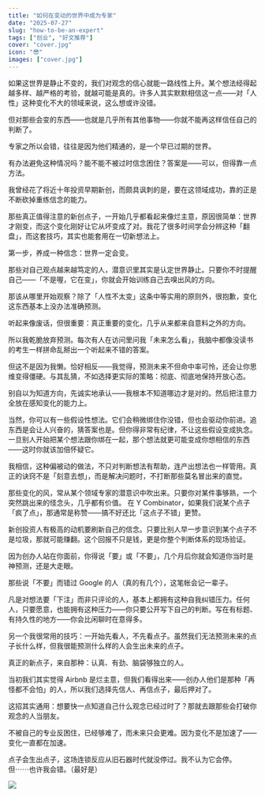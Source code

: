 ```yaml
---
title: "如何在变动的世界中成为专家"
date: "2025-07-27"
slug: "how-to-be-an-expert"
tags: ["创业", "好文推荐"]
cover: "cover.jpg"
icon: "😎"
images: ["cover.jpg"]
---
```

如果这世界是静止不变的，我们对观念的信心就能一路线性上升。某个想法经得起越多样、越严格的考验，就越可能是真的。许多人其实默默相信这一点——对「人性」这种变化不大的领域来说，这么想或许没错。



但对那些会变的东西——也就是几乎所有其他事物——你就不能再这样信任自己的判断了。



专家之所以会错，往往是因为他们精通的，是一个早已过期的世界。



有办法避免这种情况吗？能不能不被过时信念困住？答案是——可以，但得靠一点方法。



我曾经花了将近十年投资早期新创，而颇具讽刺的是，要在这领域成功，靠的正是不断砍掉重练信念的能力。



那些真正值得注意的新创点子，一开始几乎都看起来像烂主意，原因很简单：世界才刚变，而这个变化刚好让它从坏变成了对。我花了很多时间学会分辨这种「翻盘」，而这套技巧，其实也能套用在一切新想法上。



第一步，养成一种信念：世界一定会变。



那些对自己观点越来越笃定的人，潜意识里其实是认定世界静止。只要你不时提醒自己——「不是喔，它在变」，你就会开始训练自己去嗅出风的方向。



那该从哪里开始观察？除了「人性不太变」这条中等实用的原则外，很抱歉，变化这东西基本上没办法准确预测。



听起来像废话，但很重要：真正重要的变化，几乎从来都来自意料之外的方向。



所以我乾脆放弃预测。每次有人在访问里问我「未来怎么看」，我脑中都像没读书的考生一样拼命乱掰出一个听起来不错的答案。



但这不是因为我懒。恰好相反——我觉得，预测未来不但命中率可怜，还会让你思维变得僵硬。与其乱猜，不如选择更实际的策略：彻底、彻底地保持开放心态。



别自以为知道方向，先诚实地承认——我根本不知道哪边才是对的。然后把注意力全放在感知变化的能力上。



当然，你可以有一些假设性想法。它们会稍微绑住你没错，但也会驱动你前进。追东西是会让人兴奋的，猜答案也是。但你得非常有纪律，不让这些假设变成执念。
一旦别人开始把某个想法跟你绑在一起，那个想法就更可能变成你想相信的东西——这时你就该加倍怀疑它。



我相信，这种偏被动的做法，不只对判断想法有帮助，连产出想法也一样管用。真正的诀窍不是「刻意去想」，而是解决问题时，不打断那些莫名冒出来的直觉。



那些变化的风，常从某个领域专家的潜意识中吹出来。只要你对某件事够熟，一个突然跳出来的怪念头，几乎都有价值。
在 Y Combinator，如果我们说某个点子「疯了点」，那通常是称赞——搞不好还比「这点子不错」更赞。



新创投资人有极高的动机要刷新自己的信念。只要比别人早一步意识到某个点子不是垃圾，那就可能赚翻。这个回报不只是钱，更是你整个判断体系的现场验证。



因为创办人站在你面前，你得说「要」或「不要」，几个月后你就会知道你当时是神预测，还是大走眼。



那些说「不要」而错过 Google 的人（真的有几个），这笔帐会记一辈子。



凡是对想法要「下注」而非只评论的人，基本上都拥有这种自我纠错压力。任何人，只要愿意，也能拥有这种压力——你只要公开写下自己的判断。写在有标题、有持久性的地方——你会比闲聊时在意得多。



另一个我很常用的技巧：一开始先看人，不先看点子。虽然我们无法预测未来的点子长什么样，但我很能预测什么样的人会生出未来的点子。



真正的新点子，来自那种：认真、有劲、脑袋够独立的人。



当初我们其实觉得 Airbnb 是烂主意，但我们看得出来——创办人他们是那种「再怪都不会怕」的人，所以我们选择先信人、再信点子，最后押对了。



这招其实通用：想要快一点知道自己什么观念已经过时了？那就去跟那些会打破你观念的人当朋友。



不被自己的专业反困住，已经够难了，而未来只会更难。因为变化不是加速了——变化一直都在加速。



点子会生出点子，这场连锁反应从旧石器时代就没停过。我不认为它会停。
但⋯⋯也许我会错。（最好是）




![](https://prod-files-secure.s3.us-west-2.amazonaws.com/112d0858-5090-4d34-a606-b75eb8d65fd2/46476355-9cf3-4e99-9b7a-3531bc426380/1000202064.png?X-Amz-Algorithm=AWS4-HMAC-SHA256&X-Amz-Content-Sha256=UNSIGNED-PAYLOAD&X-Amz-Credential=ASIAZI2LB4664NUFPTSA%2F20250808%2Fus-west-2%2Fs3%2Faws4_request&X-Amz-Date=20250808T191121Z&X-Amz-Expires=3600&X-Amz-Security-Token=IQoJb3JpZ2luX2VjEHIaCXVzLXdlc3QtMiJHMEUCIFuW%2B52rG%2Bxx41wG7bwXM8hP4qbQFWGAs0LHzMnTJiQVAiEA8F8b5%2FMzbLDN61RMTXRcwpfFykLPecmW6PTiEkeqjkUqiAQIq%2F%2F%2F%2F%2F%2F%2F%2F%2F%2F%2FARAAGgw2Mzc0MjMxODM4MDUiDOqa2O0%2FXCBegkZ43ircA7JVuC3wWP07OMFyiiVaZnVszaVsNuWpjYGL%2FJgce34IQt8tmcnDTDrangyy7m9mJy4VIKGzFjXXyO3ycXFRcwD62%2BaS6wG9ebOR6KUDgssGrOUmUqb1sKwOM4kvdKn2sNaeJ4wWVrPr3X%2BnOoLdYilRbr9%2FKR5acb3ZzFh4tO8pRojEgNX7kZuvOhLcLbF5y4RNzzXbGKL0lxBalUOGrdd9Ybe1EhKjkVM93ax0wHnL%2BL6z7feAOeAfv2Y1xdRK456QAIs%2FQWz%2FxURj3qKaIGzp9MpIrOjHT%2BVwvDVAGDKI4TzPg9Gd0JqGkYENPZBXYhr%2FKATRDW3C4LJI7oz6KFJ13wyGCZxoaJEeaH%2FdwV13dWDNlI87AxFONg7R1uotaJVPiPwin1gIwyCN%2FmwcXR3TMXUJwebVJr9eYMJ%2BttgxvpDf79%2FiKVVZQqqa73q7qUMd45SIncqc68yZSeawh4zE2CFuvH8WMuMPunDK9Uz9xuMJQ1dY7W4KiYmAEB9BuOKsDcyI64NOPyWZXbx7vm1hD2%2FE68NgStBvJVSKOX8c9rfUc0%2FR6CzmWzIWqf2TJ8K07cN%2Fc4nPYLoYFJoMzeV5PXjZOCgc9R2g5Yw9ybycNEuhVFTHx7BR1XGFMIz22MQGOqUBnHK7rg84lSxr7a9PGfAHAknevrYjmYQKSCm4VzyplYwCrC4XHfo2VZtNjLslgYxqgqzmba71S%2FdsPgRGsYuC5J78H82W8JH0xQ7ZfhhGGNpzuW4TlrUeqsDg%2BmYsdsrBCo%2BbmWZx5HPLb3PFOFnwhTLM%2BwrAX%2BzQGlvM%2BWSlT%2B2h3U411lvOfF2ciOF2zH9Tr5Hu4%2FSxOEAIdZpvDOyXHjRixIRX&X-Amz-Signature=fbe9ca121dbefc7d7ab7ee6c5e2ba3093a4d9c1344efe086a4dab84f517af06f&X-Amz-SignedHeaders=host&x-amz-checksum-mode=ENABLED&x-id=GetObject)

